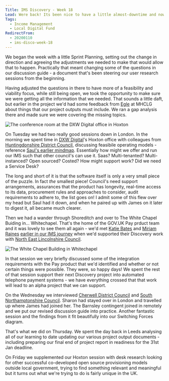 ```yaml
---
Title: IMS Discovery - Week 18
Lead: Were back! Its been nice to have a little almost-downtime and now an opportunity to regroup.
Tags:
  - Income Management
  - Local Digital Fund
RedirectFrom:
  - 20200110
  - ims-disco-week-18
---
```


We began the week with a little Sprint Planning, setting out the change in direction and agreeing the adjustments we needed to make that would allow that to happen. Practically that meant changing some of the questions in our discussion guide - a document that's been steering our user research sessions from the beginning.

Having adjusted the questions in there to have more of a feasibility and viability focus, while still being open, we took the opportunity to make sure we were getting all the information that we needed. That sounds a little daft, but earlier in the project we'd had some feedback from [Egle](https://twitter.com/egle_a_ieva) at MHCLG about things that our project outputs must include. We ran a gap analysis there and made sure we were covering the missing topics.

![The conference room at the DXW Digital office in Hoxton](/assets/images/2020-01-10-white-board.jpg)

On Tuesday we had two really good sessions down in London. In the morning we spent time in [DXW Digital](https://www.dxw.com)'s Hoxton office with colleagues from [Huntingdonshire District Council](https://www.huntingdonshire.gov.uk/), discussing feasibile operating models - reference [Saul's earlier mindmap](/20200103). Essentially how might we offer and run our IMS such that other council's can use it. Saas? Multi-tenanted? Multi-instanced? Open sourced? Costed? How might support work? Did we need a Service Desk?

The long and short of it is that the software itself is only a very small piece of the puzzle. In fact *the* smallest piece! Council's need support arrangements, assurances that the product has longevity, real-time access to its data, procurement rules and approaches to consider, audit requirements to adhere to, the list goes on! I admit some of this flew over my head but Saul had it down, and when he paired up with James on it later to digest it, all became much clearer.

Then we had a wander through Shoreditch and over to The White Chapel Buiding in... Whitechapel. That's the home of the GOV.UK Pay prduct team and it was lovely to see them all again - we'd met [Katie Bates](https://uk.linkedin.com/in/katie-bates-a053b236) and [Miriam Raines](https://twitter.com/MiriamAliceR) [earlier in our IMS journey](/20190613) when we'd supported their Discovery work with [North East Lincolnshire Council](https://www.nelincs.gov.uk/). 

![The White Chapel Building in Whitechapel](/assets/images/2020-01-10-white-chapel.png)

In that session we very briefly discussed some of the integration requirements with the Pay product that we'd identified and whether or not certain things were possible. They were, so happy days! We spent the rest of that session support their next Discovery project into automated telephone payment systems - we have everything crossed that that work will lead to an alpha project that we can support.

On the Wednesday we interviewed [Cherwell District Council](https://www.cherwell.gov.uk/) and [South Northamptonshire Council](https://www.southnorthants.gov.uk/). Sharon had stayed over in London and travelled up where James had joined her. The Barnsley contingent joined in remotely and we put our revised discussion guide into practice. Another fantastic session and the findings from it fit beautifully into our Switching Forces diagram.

That's what we did on Thursday. We spent the day back in Leeds analysing all of our learning to date updating our various project output documents - including preparing our final end of project report in readiness for the 31st Jan deadline.

On Friday we supplemented our Hoxton session with desk research looking for other successful co-developed open source provisioning models outside local government, trying to find something relevant and meaningful but it turns out what we're trying to do is fairly unique in the UK.